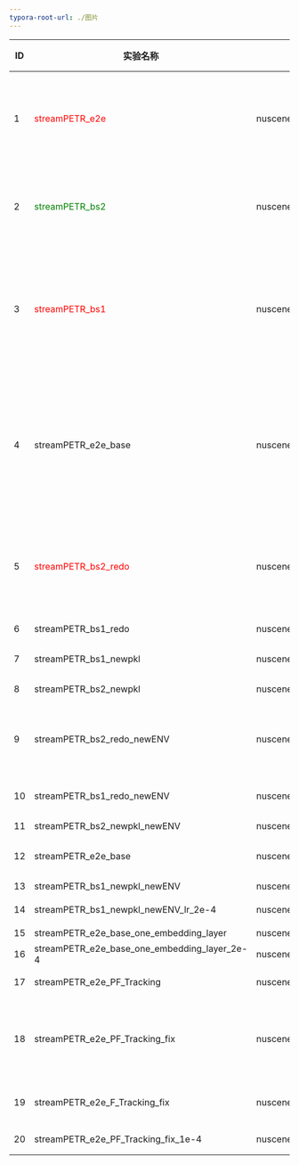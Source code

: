 ```yaml
---
typora-root-url: ./图片
---
```


| ID   | 实验名称                                     | 数据pkl                         | tmux窗口        | 训练状态                                         | 推理状态                               | 实验结果 | 说明                                                         |
| ---- | -------------------------------------------- | ------------------------------- | --------------- | ------------------------------------------------ | -------------------------------------- | -------- | ------------------------------------------------------------ |
| 1    | <font color=red>streamPETR_e2e</font>        | nuscenes2d_tracking_forecasting | stream_data_6   | 训练中（训练失败，后期训练不收敛，最终崩掉）     | 待开始                                 | 失败     | 迁移PF-Track之后的streamPETR的训练。tracking以及future和hist完全打开 |
| 2    | <font color=green>streamPETR_bs2</font>      | nuscenes2d                      | \               | 完成                                             | 完成                                   | NDS:0.56 | 原始的streamPETR的训练，batch_size为2，点数与文章基本对齐    |
| 3    | <font color='red'>streamPETR_bs1</font>      | nuscenes2d_tracking_forecasting | prediction-3-9  | 训练中（训练失败，NCLL报错）                     | 待开始                                 | 失败     | 用于对齐实验结果，看看bs对实验的影响，按道理应该是完全一致的，训练过程中出现了NCLL的报错。 |
| 4    | streamPETR_e2e_base                          | nuscenes2d_tracking_forecasting | prediction-4-10 | 训练完成（work_dirs/streamPETR_e2e_base）        | 待开始（不用测试，从loss来看点数很低） |          | e2e 但是没有tracking、past和future                           |
| 5    | <font color='red'>streamPETR_bs2_redo</font> | nuscenes2d                      | prediction-1    | 训练中(失败，cuda错误)![Alt text](../图片/1.png) |                                        | 失败     | 重新跑的最原始的baseline的实验，所有设置和2对齐，区别只有get_data_info稍有修改 |
| 6    | streamPETR_bs1_redo                          | nuscenes2d                      | prection-2      | 训练中(失败，测试流程提前，点数也不对)           | 代开始                                 |          | 与5的区别在于bs设置为1                                       |
| 7    | streamPETR_bs1_newpkl                        | nuscenes2d_tracking_forecasting | prection-4      | 训练中（失败，原因同上）                         |                                        |          | 与6的区别在于用的新pkl                                       |
| 8    | streamPETR_bs2_newpkl                        | nuscenes2d_tracking_forecasting | prection-3      | 完成                                             | 完成                                   | NDS:0.4  | 与5的区别在于用的新pkl                                       |
| 9    | streamPETR_bs2_redo_newENV                   | nuscenes2d                      | prediction-1    | 完成                                             | 完成                                   | NDS:0.57 | 找了一下上面失败的原因，可能是mm系列库版本不一样导致的       |
| 10   | streamPETR_bs1_redo_newENV                   | nuscenes2d                      | prediction-2    | 完成                                             | 完成                                   | NDS:0.54 | 同样是更新了环境同时改了一下配置文件                         |
| 11   | streamPETR_bs2_newpkl_newENV                 | nuscenes2d_tracking_forecasting | prediction-3    | 完成                                             | 完成                                   | NDS:0.57 | 更新环境                                                     |
| 12   | streamPETR_e2e_base                          | nuscenes2d_tracking_forecasting | prediction-4    | 完成                                             |                                        |          | 相对于4更新了环境以及测试代码                                |
| 13   | streamPETR_bs1_newpkl_newENV                 | nuscenes2d_tracking_forecasting | prediction-1    | 完成                                             | 完成                                   | NDS:0.54 |                                                              |
| 14   | streamPETR_bs1_newpkl_newENV_lr_2e-4         | nuscenes2d_tracking_forecasting | prediction-1    | 完成                                             | 完成                                   | NDS:0.56 | 测试bs1下的最佳学习率                                        |
| 15   | streamPETR_e2e_base_one_embedding_layer      | nuscenes2d_tracking_forecasting | prediction-2    | 完成                                             | 完成                                   | NDS:0.55 |                                                              |
| 16   | streamPETR_e2e_base_one_embedding_layer_2e-4 | nuscenes2d_tracking_forecasting | prediction-1    | 完成                                             | 完成                                   | NDS:0.56 |                                                              |
| 17   | streamPETR_e2e_PF_Tracking                   | nuscenes2d_tracking_forecasting | prediction-1    | 训练中                                           |                                        |          | 多帧包含跟踪的训练                                           |
| 18   | streamPETR_e2e_PF_Tracking_fix               | nuscenes2d_tracking_forecasting | prediction-2    | 训练中                                           |                                        |          | 相比17修了一个bug（具体在spatial reasoner中的调整参考点函数里面） |
| 19   | streamPETR_e2e_F_Tracking_fix                | nuscenes2d_tracking_forecasting | prediction-3    | 训练中                                           |                                        |          | 去掉past reasoner 模块                                       |
| 20   | streamPETR_e2e_PF_Tracking_fix_1e-4          | nuscenes2d_tracking_forecasting | prediction-4    | 待进行                                           |                                        |          | 学习率进一步调整                                             |

